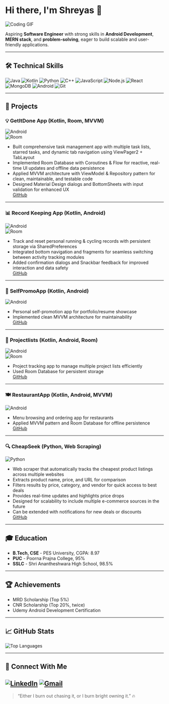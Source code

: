 # Hi there, I'm Shreyas 👋

![Coding GIF](https://media.giphy.com/media/L05HgB2h6qICDs5Sms/giphy.gif)

Aspiring **Software Engineer** with strong skills in **Android Development**, **MERN stack**, and **problem-solving**, eager to build scalable and user-friendly applications.  

---

## 🛠️ Technical Skills

![Java](https://img.shields.io/badge/Java-ED8B00?style=flat-square&logo=java&logoColor=white)
![Kotlin](https://img.shields.io/badge/Kotlin-7F52FF?style=flat-square&logo=kotlin&logoColor=white)
![Python](https://img.shields.io/badge/Python-3776AB?style=flat-square&logo=python&logoColor=white)
![C++](https://img.shields.io/badge/C++-00599C?style=flat-square&logo=c%2B%2B&logoColor=white)
![JavaScript](https://img.shields.io/badge/JavaScript-F7DF1E?style=flat-square&logo=javascript&logoColor=black)
![Node.js](https://img.shields.io/badge/Node.js-339933?style=flat-square&logo=node.js&logoColor=white)
![React](https://img.shields.io/badge/React-61DAFB?style=flat-square&logo=react&logoColor=black)
![MongoDB](https://img.shields.io/badge/MongoDB-47A248?style=flat-square&logo=mongodb&logoColor=white)
![Android](https://img.shields.io/badge/Android-3DDC84?style=flat-square&logo=android&logoColor=white)
![Git](https://img.shields.io/badge/Git-F05032?style=flat-square&logo=git&logoColor=white)

---

## 🌟 Projects

### 💡 **GetItDone App** (Kotlin, Room, MVVM)  
![Android](https://img.shields.io/badge/Android-3DDC84?style=flat-square&logo=android&logoColor=white)  
![Room](https://img.shields.io/badge/Room-FF6F61?style=flat-square)  
- Built comprehensive task management app with multiple task lists, starred tasks, and dynamic tab navigation using ViewPager2 + TabLayout  
- Implemented Room Database with Coroutines & Flow for reactive, real-time UI updates and offline data persistence  
- Applied MVVM architecture with ViewModel & Repository pattern for clean, maintainable, and testable code  
- Designed Material Design dialogs and BottomSheets with input validation for enhanced UX  
[GitHub](https://github.com/Notshreyasrbhat/GetItDoneApp)

---

### 📊 **Record Keeping App** (Kotlin, Android)  
![Android](https://img.shields.io/badge/Android-3DDC84?style=flat-square&logo=android&logoColor=white)  
![Room](https://img.shields.io/badge/Room-FF6F61?style=flat-square)  
- Track and reset personal running & cycling records with persistent storage via SharedPreferences  
- Integrated bottom navigation and fragments for seamless switching between activity tracking modules  
- Added confirmation dialogs and Snackbar feedback for improved interaction and data safety  
[GitHub](https://github.com/Notshreyasrbhat/Record_Keeping_App)

---

### 📱 **SelfPromoApp** (Kotlin, Android)  
![Android](https://img.shields.io/badge/Android-3DDC84?style=flat-square&logo=android&logoColor=white)  
- Personal self-promotion app for portfolio/resume showcase  
- Implemented clean MVVM architecture for maintainability  
[GitHub](https://github.com/Notshreyasrbhat/SelfPromoApp)

---

### 📝 **Projectlists** (Kotlin, Android, Room)  
![Android](https://img.shields.io/badge/Android-3DDC84?style=flat-square&logo=android&logoColor=white)  
![Room](https://img.shields.io/badge/Room-FF6F61?style=flat-square)  
- Project tracking app to manage multiple project lists efficiently  
- Used Room Database for persistent storage  
[GitHub](https://github.com/Notshreyasrbhat/Projectlists)

---

### 🍽️ **RestaurantApp** (Kotlin, Android, MVVM)  
![Android](https://img.shields.io/badge/Android-3DDC84?style=flat-square&logo=android&logoColor=white)  
- Menu browsing and ordering app for restaurants  
- Applied MVVM pattern and Room Database for offline persistence  
[GitHub](https://github.com/Notshreyasrbhat/RestaurantApp)

---

### 🔍 **CheapSeek** (Python, Web Scraping)  
![Python](https://img.shields.io/badge/Python-3776AB?style=flat-square&logo=python&logoColor=white)  
- Web scraper that automatically tracks the cheapest product listings across multiple websites  
- Extracts product name, price, and URL for comparison  
- Filters results by price, category, and vendor for quick access to best deals  
- Provides real-time updates and highlights price drops  
- Designed for scalability to include multiple e-commerce sources in the future  
- Can be extended with notifications for new deals or discounts  
[GitHub](https://github.com/Notshreyasrbhat/CheapSeek)

---

## 🎓 Education

- **B.Tech, CSE** - PES University, CGPA: 8.97  
- **PUC** - Poorna Prajna College, 95%  
- **SSLC** - Shri Anantheshwara High School, 98.5%  

---

## 🏆 Achievements

- MRD Scholarship (Top 5%)  
- CNR Scholarship (Top 20%, twice)  
- Udemy Android Development Certification  

---

## 📈 GitHub Stats
![Top Languages](https://github-readme-stats.vercel.app/api/top-langs/?username=Notshreyasrbhat&layout=compact&theme=radical)

---

## 💬 Connect With Me

[![LinkedIn](https://img.shields.io/badge/LinkedIn-0A66C2?style=flat-square&logo=linkedin&logoColor=white)](https://www.linkedin.com/in/shreyasrbhat/)
[![Gmail](https://img.shields.io/badge/Gmail-D14836?style=flat-square&logo=gmail&logoColor=white)](mailto:shreyasrbhat49@gmail.com)
---

> “Either I burn out chasing it, or I burn bright owning it.” 🔥
